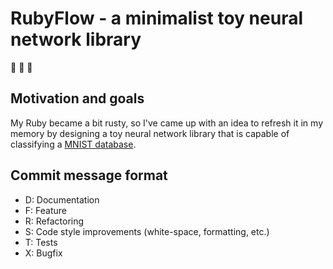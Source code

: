 # RubyFlow - a minimalist toy neural network library

:egg: :hatching_chick: :hatched_chick:

## Motivation and goals

My Ruby became a bit rusty, so I've came up with an idea to refresh it in my
memory by designing a toy neural network library that is capable of classifying
a [MNIST database](http://yann.lecun.com/exdb/mnist/).

## Commit message format

- D: Documentation
- F: Feature
- R: Refactoring
- S: Code style improvements (white-space, formatting, etc.)
- T: Tests
- X: Bugfix
